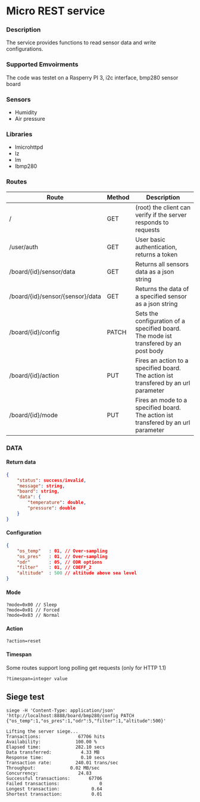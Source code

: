 # Micro REST service

### Description
The service provides functions to read sensor data and write configurations.

### Supported Emvoirments
The code was testet on a Rasperry PI 3, i2c interface, bmp280 sensor board

### Sensors 
- Humidity
- Air pressure

### Libraries
- lmicrohttpd
- lz
- lm
- lbmp280



### Routes

| Route                            | Method | Description                                                                          |
|----------------------------------|--------|--------------------------------------------------------------------------------------|
| /                                | GET    | (root) the client can verify if the server responds to requests                      |
| /user/auth                       | GET    | User basic authentication, returns a token                                           |
| /board/{id}/sensor/data          | GET    | Returns all sensors data as a json string                                            |
| /board/{id}/sensor/{sensor}/data | GET    | Returns the data of a specified sensor as a json string                              |
| /board/{id}/config               | PATCH  | Sets the configuration of a specified board. The mode ist transfered by an post body |
| /board/{id}/action               | PUT    | Fires an action to a specified board. The action ist transfered by an url parameter  |
| /board/{id}/mode                 | PUT    | Fires an mode to a specified board. The action ist transfered by an url parameter    |

### DATA


#### Return data

```json 
{
    "status": success/invalid,
    "message": string,
    "board": string,
    "data": {
        "temperature": double,
        "pressure": double
    }
}
```

#### Configuration

```json 
{
    "os_temp"   : 01, // Over-sampling
    "os_pres"   : 01, // Over-sampling
    "odr"       : 05, // ODR options
    "filter"    : 01, // COEFF_2
    "altitude"  : 500 // altitude above sea level
}
```

#### Mode
```
?mode=0x00 // Sleep
?mode=0x01 // Forced
?mode=0x03 // Normal
```

#### Action
```
?action=reset
```

#### Timespan
Some routes support long polling get requests (only for HTTP 1.1)
```
?timespan=integer value
```

## Siege test
```
siege -H 'Content-Type: application/json'  'http://localhost:8888/board/bmp280/config PATCH {"os_temp":1,"os_pres":1,"odr":5,"filter":1,"altitude":500}' 
```

```
Lifting the server siege...
Transactions:		       67706 hits
Availability:		      100.00 %
Elapsed time:		      282.10 secs
Data transferred:	        4.33 MB
Response time:		        0.10 secs
Transaction rate:	      240.01 trans/sec
Throughput:		        0.02 MB/sec
Concurrency:		       24.83
Successful transactions:       67706
Failed transactions:	           0
Longest transaction:	        0.64
Shortest transaction:	        0.01
```